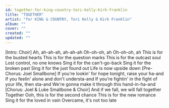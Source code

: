 ```yaml
---
id: together-for-king-country-tori-kelly-kirk-franklin
title: "TOGETHER"
artist: "​for KING & COUNTRY, Tori Kelly & Kirk Franklin"
album: ""
cover: ""
created: ""
updated: ""
---
```


[Intro: Choir]
Ah, ah-ah-ah, ah-ah-ah
Oh-oh-oh, ah
Oh-oh-oh, ah
This is for the busted hearts
This is for the question marks
This is for the outcast soul
Lost control, no one knows
Sing it for the can't-go-back
Sing it for the broken past
Sing it for the just found out
Life is now upside down
[Pre-Chorus: Joel Smallbone]
If you're lookin' for hope tonight, raise your ha-and
If you feelin' alone and don't understa-and
If you're fightin' in the fight of your life, then sta-and
We're gonna make it through this hand-in-ha-and
[Chorus: Joel & Luke Smallbone & Choir]
And if we fall, we will fall together
Together
Ooh, this is for the second chance
This is for the new romance
Sing it for the loved in vain
Overcame, it's not too late